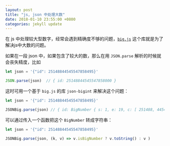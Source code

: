 ```yaml
---
layout: post
title: "js, json 中处理大数"
date: 2018-01-10 23:55:00 +0800
categories: jekyll update
---
```


在 js 中处理较大型数字，经常会遇到精确度不够的问题，[`big.js`](http://mikemcl.github.io/big.js/) 这个库就是为了解决js中大数的问题。

如果在一段 json 中，如果包含了较大的数，那么在用 `JSON.parse` 解析的时候就会丧失精度，比如
```js
let json = '{"id": 25148844545547858495}'

JSON.parse(json)  // { id: 25148844545547858000 }
```
这时可用一个基于 `big.js` 的库 `json-bigint` 来解决这个问题：
```js
let json = '{"id": 25148844545547858495}'

JSONBig.parse(json) // { id: BigNumber { s: 1, e: 19, c: [ 251488, 44545547858495 ] } }
```
可以通过传入一个函数把这个 `BigNumber` 转成字符串：
```js
let json = '{"id": 25148844545547858495}'

JSONBig.parse(json, (k, v) => v.isBigNumber ? v.toString() : v )
```